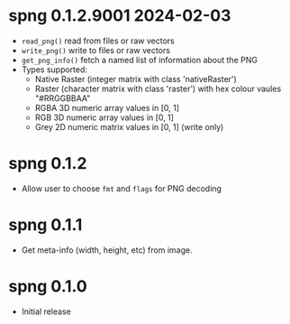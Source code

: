 
# spng 0.1.2.9001  2024-02-03

* `read_png()` read from files or raw vectors
* `write_png()` write to files or raw vectors
* `get_png_info()` fetch a named list of information about the PNG
* Types supported:
    * Native Raster (integer matrix with class 'nativeRaster')
    * Raster (character matrix with class 'raster') with hex colour vaules "#RRGGBBAA"
    * RGBA 3D numeric array values in [0, 1]
    * RGB 3D numeric array values in [0, 1]
    * Grey 2D numeric matrix values in [0, 1] (write only)

# spng 0.1.2

* Allow user to choose `fmt` and `flags` for PNG decoding


# spng 0.1.1

* Get meta-info (width, height, etc) from image.


# spng 0.1.0

* Initial release
